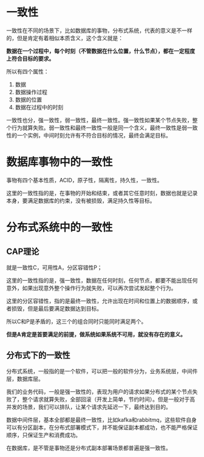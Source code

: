 

# 一致性

一致性在不同的场景下，比如数据库的事物，分布式系统，代表的意义是不一样的，但是肯定有着相似本质含义，这个含义就是：

**数据在一个过程中，每个时刻（不管数据在什么位置，什么节点），都在一定程度上符合目标的要求。**

所以有四个属性：

1. 数据
2. 数据操作过程
3. 数据的位置
4. 数据在过程中的时刻

一致性也分，强一致性，弱一致性，最终一致性。强一致性如果某个节点失败，整个行为就算失败。弱一致性和最终一致性一般是同一个含义，最终一致性是弱一致性的一个实例，中间时刻允许有不符合目标的情况，最终会满足目标。

# 数据库事物中的一致性

事物有四个基本性质，ACID，原子性，隔离性，持久性，一致性。

这里的一致性指的是，在事物的开始和结束，或者其它任意时刻，数据也就是记录本身，要满足数据库的约束，没有被损毁，满足持久性等目标。

# 分布式系统中的一致性

## CAP理论

就是一致性C，可用性A，分区容错性P；

这里的一致性指的是，强一致性，数据在任何时刻，任何节点，都要不能出现任何意外，如果出现意外整个操作行为就失败，可以再次尝试发起整个行为。

这里的分区容错性，指的是最终一致性，允许出现在时间和位置上的数据顺序，或者损毁，但是最后要满足数据达到目标。

所以C和P是矛盾的，这三个的组合同时只能同时满足两个。

**但是A肯定是首要满足的前提，做系统如果系统不可用，就没有存在的意义。**

## 分布式下的一致性

分布式系统，一般指的是一个软件，可以把一般的软件分为，业务系统层，中间件层，数据库层。

我们的业务代码，一般是强一致性的，表现为用户的请求如果分布式的某个节点失败了，整个请求就算失败，全部回滚（开发上简单，节约时间）。但是一般对于高并发的场景，我们可以排队，让某个请求先延迟一下，最终达到目的。

数据中间件层，基本全部都是最终一致性，比如kafka和rabbitmq，这些软件自身可以有分区副本，在分布式部署模式下，并不能保证副本都成功，也不能严格保证顺序，只保证生产和消费成功。

在数据库，是不管是事物还是分布式副本部署场景都普遍是强一致性。



